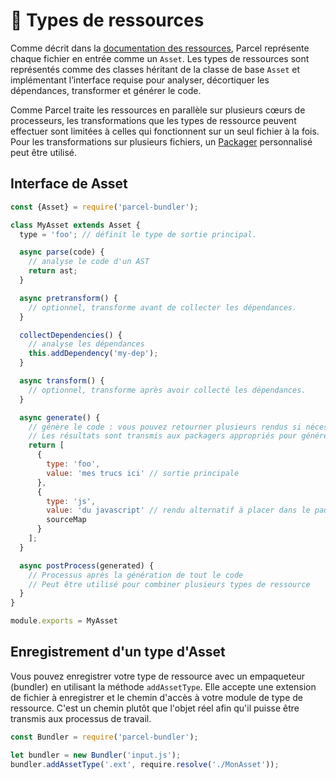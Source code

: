 # 📝 Types de ressources

Comme décrit dans la [documentation des ressources](assets_transforms.html), Parcel représente chaque fichier en entrée comme un `Asset`. Les types de ressources sont représentés comme des classes héritant de la classe de base `Asset` et implémentant l’interface requise pour analyser, décortiquer les dépendances, transformer et générer le code.

Comme Parcel traite les ressources en parallèle sur plusieurs cœurs de processeurs, les transformations que les types de ressource peuvent effectuer sont limitées à celles qui fonctionnent sur un seul fichier à la fois. Pour les transformations sur plusieurs fichiers, un [Packager](packagers.html) personnalisé peut être utilisé.

## Interface de Asset

```javascript
const {Asset} = require('parcel-bundler');

class MyAsset extends Asset {
  type = 'foo'; // définit le type de sortie principal.

  async parse(code) {
    // analyse le code d'un AST
    return ast;
  }

  async pretransform() {
    // optionnel, transforme avant de collecter les dépendances.
  }

  collectDependencies() {
    // analyse les dépendances
    this.addDependency('my-dep');
  }

  async transform() {
    // optionnel, transforme après avoir collecté les dépendances.
  }

  async generate() {
    // génère le code : vous pouvez retourner plusieurs rendus si nécessaire.
    // Les résultats sont transmis aux packagers appropriés pour générer les paquets finals.
    return [
      {
        type: 'foo',
        value: 'mes trucs ici' // sortie principale
      },
      {
        type: 'js',
        value: 'du javascript' // rendu alternatif à placer dans le paquet JS si nécessaire
        sourceMap
      }
    ];
  }

  async postProcess(generated) {
    // Processus après la génération de tout le code
    // Peut être utilisé pour combiner plusieurs types de ressource
  }
}

module.exports = MyAsset
```

## Enregistrement d'un type d'Asset

Vous pouvez enregistrer votre type de ressource avec un empaqueteur (bundler) en utilisant la méthode `addAssetType`. Elle accepte une extension de fichier à enregistrer et le chemin d'accès à votre module de type de ressource. C'est un chemin plutôt que l'objet réel afin qu'il puisse être transmis aux processus de travail.

```javascript
const Bundler = require('parcel-bundler');

let bundler = new Bundler('input.js');
bundler.addAssetType('.ext', require.resolve('./MonAsset'));
```
